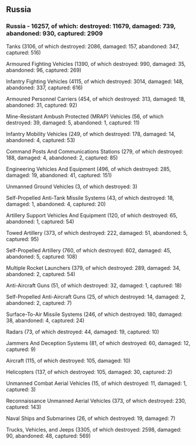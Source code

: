 
 
 ## Russia
 
 ### Russia - 16257, of which: destroyed: 11679, damaged: 739, abandoned: 930, captured: 2909

 

 

 Tanks (3106, of which destroyed: 2086, damaged: 157, abandoned: 347, captured: 516)

 Armoured Fighting Vehicles (1390, of which destroyed: 990, damaged: 35, abandoned: 96, captured: 269)

 Infantry Fighting Vehicles (4115, of which destroyed: 3014, damaged: 148, abandoned: 337, captured: 616)

 Armoured Personnel Carriers (454, of which destroyed: 313, damaged: 18, abandoned: 31, captured: 92)

 Mine-Resistant Ambush Protected (MRAP) Vehicles (56, of which destroyed: 39, damaged: 5, abandoned: 1, captured: 11)

 Infantry Mobility Vehicles (249, of which destroyed: 178, damaged: 14, abandoned: 4, captured: 53)

 Command Posts And Communications Stations (279, of which destroyed: 188, damaged: 4, abandoned: 2, captured: 85)

 Engineering Vehicles And Equipment (496, of which destroyed: 285, damaged: 19, abandoned: 41, captured: 151)

 Unmanned Ground Vehicles (3, of which destroyed: 3)

 Self-Propelled Anti-Tank Missile Systems (43, of which destroyed: 18, damaged: 1, abandoned: 4, captured: 20)

 Artillery Support Vehicles And Equipment (120, of which destroyed: 65, abandoned: 1, captured: 54)

 Towed Artillery (373, of which destroyed: 222, damaged: 51, abandoned: 5, captured: 95)

 Self-Propelled Artillery (760, of which destroyed: 602, damaged: 45, abandoned: 5, captured: 108)

 Multiple Rocket Launchers (379, of which destroyed: 289, damaged: 34, abandoned: 2, captured: 54)

 Anti-Aircraft Guns (51, of which destroyed: 32, damaged: 1, captured: 18)

 Self-Propelled Anti-Aircraft Guns (25, of which destroyed: 14, damaged: 2, abandoned: 2, captured: 7)

 Surface-To-Air Missile Systems (246, of which destroyed: 180, damaged: 38, abandoned: 4, captured: 24)

 Radars (73, of which destroyed: 44, damaged: 19, captured: 10)

 Jammers And Deception Systems (81, of which destroyed: 60, damaged: 12, captured: 9)

 Aircraft (115, of which destroyed: 105, damaged: 10)

 Helicopters (137, of which destroyed: 105, damaged: 30, captured: 2)

 Unmanned Combat Aerial Vehicles (15, of which destroyed: 11, damaged: 1, captured: 3)

 Reconnaissance Unmanned Aerial Vehicles (373, of which destroyed: 230, captured: 143)

 Naval Ships and Submarines (26, of which destroyed: 19, damaged: 7)

 Trucks, Vehicles, and Jeeps (3305, of which destroyed: 2598, damaged: 90, abandoned: 48, captured: 569)


